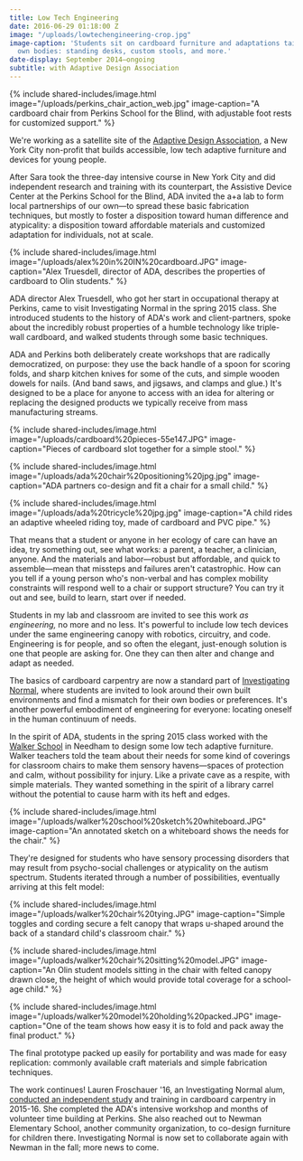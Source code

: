 ```yaml
---
title: Low Tech Engineering
date: 2016-06-29 01:18:00 Z
image: "/uploads/lowtechengineering-crop.jpg"
image-caption: 'Students sit on cardboard furniture and adaptations tailored to their
  own bodies: standing desks, custom stools, and more.'
date-display: September 2014–ongoing
subtitle: with Adaptive Design Association
---
```


{% include shared-includes/image.html
  image="/uploads/perkins_chair_action_web.jpg"
  image-caption="A cardboard chair from Perkins School for the Blind, with adjustable foot rests for customized support." %}

We're working as a satellite site of the [Adaptive Design Association](http://www.adaptivedesign.org/), a New York City non-profit that builds accessible, low tech adaptive furniture and devices for young people.

After Sara took the three-day intensive course in New York City and did independent research and training with its counterpart, the Assistive Device Center at the Perkins School for the Blind, ADA invited the a+a lab to form local partnerships of our own—to spread these basic fabrication techniques, but mostly to foster a disposition toward human difference and atypicality: a disposition toward affordable materials and customized adaptation for individuals, not at scale.

{% include shared-includes/image.html
  image="/uploads/alex%20in%20IN%20cardboard.JPG"
  image-caption="Alex Truesdell, director of ADA, describes the properties of cardboard to Olin students." %}

ADA director Alex Truesdell, who got her start in occupational therapy at Perkins, came to visit Investigating Normal in the spring 2015 class. She introduced students to the history of ADA's work and client-partners, spoke about the incredibly robust properties of a humble technology like triple-wall cardboard, and walked students through some basic techniques.

ADA and Perkins both deliberately create workshops that are radically democratized, on purpose: they use the back handle of a spoon for scoring folds, and sharp kitchen knives for some of the cuts, and simple wooden dowels for nails. (And band saws, and jigsaws, and clamps and glue.) It's designed to be a place for anyone to access with an idea for altering or replacing the designed products we typically receive from mass manufacturing streams.

{% include shared-includes/image.html
  image="/uploads/cardboard%20pieces-55e147.JPG"
  image-caption="Pieces of cardboard slot together for a simple stool." %}

{% include shared-includes/image.html
  image="/uploads/ada%20chair%20positioning%20jpg.jpg"
  image-caption="ADA partners co-design and fit a chair for a small child." %}

{% include shared-includes/image.html
  image="/uploads/ada%20tricycle%20jpg.jpg"
  image-caption="A child rides an adaptive wheeled riding toy, made of cardboard and PVC pipe." %}

That means that a student or anyone in her ecology of care can have an idea, try something out, see what works: a parent, a teacher, a clinician, anyone. And the materials and labor—robust but affordable, and quick to assemble—mean that missteps and failures aren't catastrophic. How can you tell if a young person who's non-verbal and has complex mobility constraints will respond well to a chair or support structure? You can try it out and see, build to learn, start over if needed.

Students in my lab and classroom are invited to see this work *as engineering,* no more and no less. It's powerful to include low tech devices under the same engineering canopy with robotics, circuitry, and code. Engineering is for people, and so often the elegant, just-enough solution is one that people are asking for. One they can then alter and change and adapt as needed.  

The basics of cardboard carpentry are now a standard part of [Investigating Normal](http://aplusa.org/courses/investigating-normal/), where students are invited to look around their own built environments and find a mismatch for their own bodies or preferences. It's another powerful embodiment of engineering for everyone: locating oneself in the human continuum of needs.

In the spirit of ADA, students in the spring 2015 class worked with the [Walker School](http://www.walkercares.org/) in Needham to design some low tech adaptive furniture. Walker teachers told the team about their needs for some kind of coverings for classroom chairs to make them sensory havens—spaces of protection and calm, without possibility for injury. Like a private cave as a respite, with simple materials. They wanted something in the spirit of a library carrel without the potential to cause harm with its heft and edges.

{% include shared-includes/image.html
  image="/uploads/walker%20school%20sketch%20whiteboard.JPG"
  image-caption="An annotated sketch on a whiteboard shows the needs for the chair." %}

They're designed for students who have sensory processing disorders that may result from psycho-social challenges or atypicality on the autism spectrum. Students iterated through a number of possibilities, eventually arriving at this felt model:

{% include shared-includes/image.html
  image="/uploads/walker%20chair%20tying.JPG"
  image-caption="Simple toggles and cording secure a felt canopy that wraps u-shaped around the back of a standard child's classroom chair." %}

{% include shared-includes/image.html
  image="/uploads/walker%20chair%20sitting%20model.JPG"
  image-caption="An Olin student models sitting in the chair with felted canopy drawn close, the height of which would provide total coverage for a school-age child." %}

{% include shared-includes/image.html
  image="/uploads/walker%20model%20holding%20packed.JPG"
  image-caption="One of the team shows how easy it is to fold and pack away the final product." %}

The final prototype packed up easily for portability and was made for easy replication: commonly available craft materials and simple fabrication techniques.

The work continues! Lauren Froschauer '16, an Investigating Normal alum, [conducted an independent study](http://adaptivedesignstudyolincollege.blogspot.com/2016/02/introduction-to-adaptive-design-study.html) and training in cardboard carpentry in 2015-16. She completed the ADA's intensive workshop and months of volunteer time building at Perkins. She also reached out to Newman Elementary School, another community organization, to co-design furniture for children there. Investigating Normal is now set to collaborate again with Newman in the fall; more news to come.
